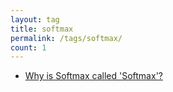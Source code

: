 ```yaml
---
layout: tag
title: softmax
permalink: /tags/softmax/
count: 1
---
```


- [Why is Softmax called 'Softmax'?](https://hash-ir.github.io/blog/softmax/)

